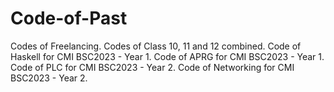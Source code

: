 # Code-of-Past
Codes of Freelancing.
Codes of Class 10, 11 and 12 combined.
Code of Haskell for CMI BSC2023 - Year 1.
Code of APRG for CMI BSC2023 - Year 1.
Code of PLC for CMI BSC2023 - Year 2.
Code of Networking for CMI BSC2023 - Year 2.
